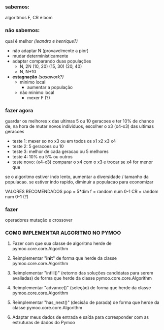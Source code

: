 ### sabemos: 
algoritmos F, CR é bom

### não sabemos: 
qual é melhor _(leandro e henrique?)_
- não adaptar N (provavelmente a pior)
- mudar deterministicamente
- adaptar comparando duas populações
    - N, 2N (10, 20) (15, 30) (20, 40)
    - N, N+10  
- **estagnação** _(sasawork?)_
    - minimo local
        - aumentar a população
    - não minimo local
        - mexer F (?)

### fazer agora
guardar os melhores x das ultimas 5 ou 10 geracoes e ter 10% de chance de, na hora de mutar novos 
individuos, escolher o x3 (x4-x3) das ultimas geracoes
- teste 1: mexer so no x3 ou em todos os x1 x2 x3 x4
- teste 2: 5 geracoes ou 10
- teste 3: melhor de cada geracao ou 5 melhores
- teste 4: 10% ou 5% ou outros
- teste novo: (x4-x3) comparar o x4 com o x3 e trocar se x4 for menor que 

se o algoritmo estiver indo lento, aumentar a diversidade / tamanho da populacao. se estiver indo rapido, diminuir a populacao para economizar

VALORES RECOMENDADOS
pop = 5*dim
f = random num 0-1
CR = random num 0-1 (?)

### fazer 

operadores mutação e crossover


### COMO IMPLEMENTAR ALGORITMO NO PYMOO

1. Fazer com que sua classe de algoritmo herde de pymoo.core.core.Algorithm

2. Reimplementar "__init__" de forma que herde da classe pymoo.core.core.Algorithm

3. Reimplementar "infill()" (retorno das soluções candidatas para serem avaliadas)
de forma que herde da classe pymoo.core.core.Algorithm

4. Reimplementar "advance()" (seleção) de forma que herde da classe pymoo.core.core.Algorithm

5. Reimplementar "has_next()" (decisão de parada) de forma que herde da classe 
pymoo.core.core.Algorithm

6. Adaptar meus dados de entrada e saída para corresponder com as estruturas de dados do Pymoo



